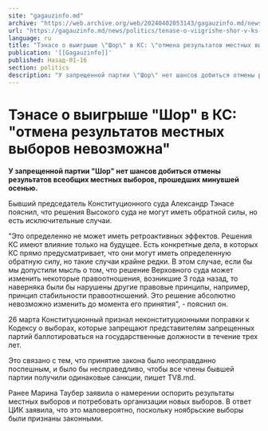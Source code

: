 ```yaml
---
site: "gagauzinfo.md"
archive: "https://web.archive.org/web/20240402053143/gagauzinfo.md/news/politics/tenase-o-viigrishe-shor-v-ks-otmena-rezultatov-mestnih-viborov-nevozmozhna"
url: "https://gagauzinfo.md/news/politics/tenase-o-viigrishe-shor-v-ks-otmena-rezultatov-mestnih-viborov-nevozmozhna"
language: ru
title: "Тэнасе о выигрыше \"Шор\" в КС: \"отмена результатов местных выборов невозможна\""
publication: '[[Gagauzinfo]]'
published: Назад-01-16
section: politics
description: "У запрещенной партии \"Шор\" нет шансов добиться отмены результатов всеобщих местных выборов, прошедших минувшей осенью."
---
```


# Тэнасе о выигрыше "Шор" в КС: "отмена результатов местных выборов невозможна"

**У запрещенной партии "Шор" нет шансов добиться отмены результатов всеобщих местных выборов, прошедших минувшей осенью.**

Бывший председатель Конституционного суда Александр Тэнасе пояснил, что решения Высокого суда не могут иметь обратной силы, но есть исключительные случаи.

"Это определенно не может иметь ретроактивных эффектов. Решения КС имеют влияние только на будущее. Есть конкретные дела, в которых КС прямо предусматривает, что они могут иметь определенную обратную силу, но такие случаи крайне редки. В этом случае, если бы мы допустили мысль о том, что решение Верховного суда может изменить некоторые правоотношения, возникшие 3 года назад, то наверняка были бы нарушены другие правовые принципы, например, принцип стабильности правоотношений. Это решение абсолютно невозможно изменить до момента его принятия", - пояснил он.

26 марта Конституционный признал неконституционными поправки к Кодексу о выборах, которые запрещают представителям запрещенных партий баллотироваться на государственные должности в течение трех лет.

Это связано с тем, что принятие закона было неоправданно поспешным, и было бы несправедливо, чтобы все члены бывшей партии получили одинаковые санкции, пишет TV8.md.

Ранее Марина Таубер заявила о намерении оспорить результаты местных выборов и потребовать организации новых выборов. В ответ ЦИК заявила, что это маловероятно, поскольку ноябрьские выборы были признаны законными.